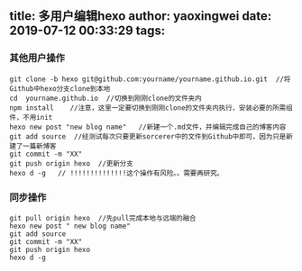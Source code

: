 title: 多用户编辑hexo
author: yaoxingwei
date: 2019-07-12 00:33:29
tags:
---
### 其他用户操作
    git clone -b hexo git@github.com:yourname/yourname.github.io.git  //将Github中hexo分支clone到本地
    cd  yourname.github.io  //切换到刚刚clone的文件夹内
    npm install    //注意，这里一定要切换到刚刚clone的文件夹内执行，安装必要的所需组件，不用init
    hexo new post "new blog name"   //新建一个.md文件，并编辑完成自己的博客内容
    git add source  //经测试每次只要更新sorcerer中的文件到Github中即可，因为只是新建了一篇新博客
    git commit -m "XX"
    git push origin hexo  //更新分支
    hexo d -g   // !!!!!!!!!!!!!!这个操作有风险。。需要再研究。
    
### 同步操作
    git pull origin hexo  //先pull完成本地与远端的融合
    hexo new post " new blog name"
    git add source
    git commit -m "XX"
    git push origin hexo
    hexo d -g